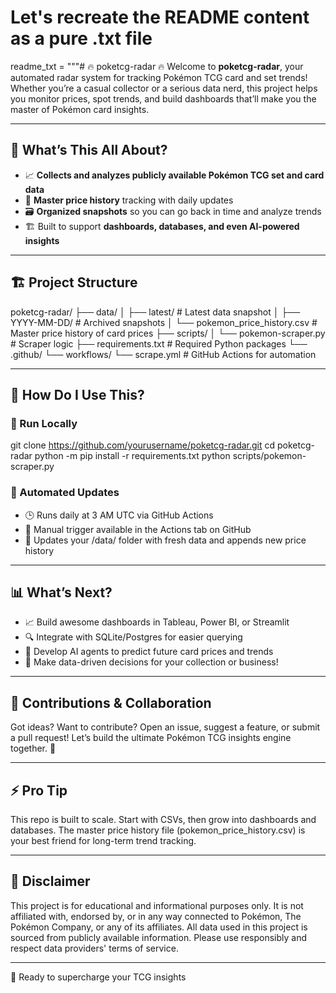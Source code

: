 # Let's recreate the README content as a pure .txt file

readme_txt = """# 🔥 poketcg-radar 🔥
Welcome to **poketcg-radar**, your automated radar system for tracking Pokémon TCG card and set trends! Whether you’re a casual collector or a serious data nerd, this project helps you monitor prices, spot trends, and build dashboards that’ll make you the master of Pokémon card insights.

---

## 🚀 What’s This All About?
- 📈 **Collects and analyzes publicly available Pokémon TCG set and card data**
- 💾 **Master price history** tracking with daily updates
- 🗃️ **Organized snapshots** so you can go back in time and analyze trends
- 🏗️ Built to support **dashboards, databases, and even AI-powered insights**

---

## 🏗️ Project Structure
poketcg-radar/
├── data/
│   ├── latest/                # Latest data snapshot
│   ├── YYYY-MM-DD/            # Archived snapshots
│   └── pokemon_price_history.csv  # Master price history of card prices
├── scripts/
│   └── pokemon-scraper.py     # Scraper logic
├── requirements.txt           # Required Python packages
└── .github/
    └── workflows/
        └── scrape.yml         # GitHub Actions for automation

---

## 🐍 How Do I Use This?

### 🔨 Run Locally
git clone https://github.com/yourusername/poketcg-radar.git
cd poketcg-radar
python -m pip install -r requirements.txt
python scripts/pokemon-scraper.py

### 🔄 Automated Updates
- 🕒 Runs daily at 3 AM UTC via GitHub Actions
- 🚀 Manual trigger available in the Actions tab on GitHub
- 💾 Updates your /data/ folder with fresh data and appends new price history

---

## 📊 What’s Next?
- 📈 Build awesome dashboards in Tableau, Power BI, or Streamlit
- 🔍 Integrate with SQLite/Postgres for easier querying
- 🤖 Develop AI agents to predict future card prices and trends
- 🎨 Make data-driven decisions for your collection or business!

---

## 🤝 Contributions & Collaboration
Got ideas? Want to contribute? Open an issue, suggest a feature, or submit a pull request!
Let’s build the ultimate Pokémon TCG insights engine together. 💪

---

## ⚡ Pro Tip
This repo is built to scale. Start with CSVs, then grow into dashboards and databases. The master price history file (pokemon_price_history.csv) is your best friend for long-term trend tracking.

---

## 📜 Disclaimer
This project is for educational and informational purposes only. It is not affiliated with, endorsed by, or in any way connected to Pokémon, The Pokémon Company, or any of its affiliates. All data used in this project is sourced from publicly available information. Please use responsibly and respect data providers' terms of service.

---

📢 Ready to supercharge your TCG insights
